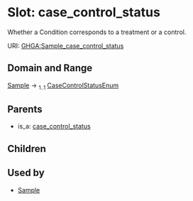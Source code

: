 
# Slot: case_control_status


Whether a Condition corresponds to a treatment or a control.

URI: [GHGA:Sample_case_control_status](https://w3id.org/GHGA/Sample_case_control_status)


## Domain and Range

[Sample](Sample.md) &#8594;  <sub>1..1</sub> [CaseControlStatusEnum](CaseControlStatusEnum.md)

## Parents

 *  is_a: [case_control_status](case_control_status.md)

## Children


## Used by

 * [Sample](Sample.md)

